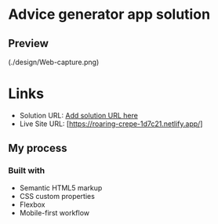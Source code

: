 # Advice generator app solution

## Preview
(./design/Web-capture.png)




# Links

- Solution URL: [Add solution URL here](https://your-solution-url.com)
- Live Site URL: [https://roaring-crepe-1d7c21.netlify.app/]
## My process

### Built with

- Semantic HTML5 markup
- CSS custom properties
- Flexbox
- Mobile-first workflow


